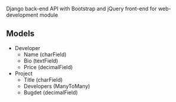 Django back-end API with Bootstrap and jQuery front-end for web-development module

## Models   
- Developer
  - Name (charField)  
  - Bio (textField)  
  - Price (decimalField)  
- Project  
  - Title (charField)  
  - Developers (ManyToMany)  
  - Bugdet (decimalField)  

